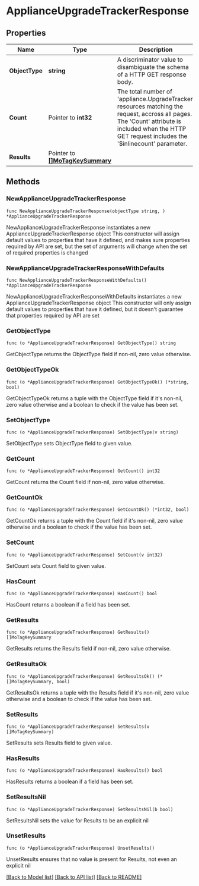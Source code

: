 # ApplianceUpgradeTrackerResponse

## Properties

Name | Type | Description | Notes
------------ | ------------- | ------------- | -------------
**ObjectType** | **string** | A discriminator value to disambiguate the schema of a HTTP GET response body. | 
**Count** | Pointer to **int32** | The total number of &#39;appliance.UpgradeTracker&#39; resources matching the request, accross all pages. The &#39;Count&#39; attribute is included when the HTTP GET request includes the &#39;$inlinecount&#39; parameter. | [optional] 
**Results** | Pointer to [**[]MoTagKeySummary**](MoTagKeySummary.md) |  | [optional] 

## Methods

### NewApplianceUpgradeTrackerResponse

`func NewApplianceUpgradeTrackerResponse(objectType string, ) *ApplianceUpgradeTrackerResponse`

NewApplianceUpgradeTrackerResponse instantiates a new ApplianceUpgradeTrackerResponse object
This constructor will assign default values to properties that have it defined,
and makes sure properties required by API are set, but the set of arguments
will change when the set of required properties is changed

### NewApplianceUpgradeTrackerResponseWithDefaults

`func NewApplianceUpgradeTrackerResponseWithDefaults() *ApplianceUpgradeTrackerResponse`

NewApplianceUpgradeTrackerResponseWithDefaults instantiates a new ApplianceUpgradeTrackerResponse object
This constructor will only assign default values to properties that have it defined,
but it doesn't guarantee that properties required by API are set

### GetObjectType

`func (o *ApplianceUpgradeTrackerResponse) GetObjectType() string`

GetObjectType returns the ObjectType field if non-nil, zero value otherwise.

### GetObjectTypeOk

`func (o *ApplianceUpgradeTrackerResponse) GetObjectTypeOk() (*string, bool)`

GetObjectTypeOk returns a tuple with the ObjectType field if it's non-nil, zero value otherwise
and a boolean to check if the value has been set.

### SetObjectType

`func (o *ApplianceUpgradeTrackerResponse) SetObjectType(v string)`

SetObjectType sets ObjectType field to given value.


### GetCount

`func (o *ApplianceUpgradeTrackerResponse) GetCount() int32`

GetCount returns the Count field if non-nil, zero value otherwise.

### GetCountOk

`func (o *ApplianceUpgradeTrackerResponse) GetCountOk() (*int32, bool)`

GetCountOk returns a tuple with the Count field if it's non-nil, zero value otherwise
and a boolean to check if the value has been set.

### SetCount

`func (o *ApplianceUpgradeTrackerResponse) SetCount(v int32)`

SetCount sets Count field to given value.

### HasCount

`func (o *ApplianceUpgradeTrackerResponse) HasCount() bool`

HasCount returns a boolean if a field has been set.

### GetResults

`func (o *ApplianceUpgradeTrackerResponse) GetResults() []MoTagKeySummary`

GetResults returns the Results field if non-nil, zero value otherwise.

### GetResultsOk

`func (o *ApplianceUpgradeTrackerResponse) GetResultsOk() (*[]MoTagKeySummary, bool)`

GetResultsOk returns a tuple with the Results field if it's non-nil, zero value otherwise
and a boolean to check if the value has been set.

### SetResults

`func (o *ApplianceUpgradeTrackerResponse) SetResults(v []MoTagKeySummary)`

SetResults sets Results field to given value.

### HasResults

`func (o *ApplianceUpgradeTrackerResponse) HasResults() bool`

HasResults returns a boolean if a field has been set.

### SetResultsNil

`func (o *ApplianceUpgradeTrackerResponse) SetResultsNil(b bool)`

 SetResultsNil sets the value for Results to be an explicit nil

### UnsetResults
`func (o *ApplianceUpgradeTrackerResponse) UnsetResults()`

UnsetResults ensures that no value is present for Results, not even an explicit nil

[[Back to Model list]](../README.md#documentation-for-models) [[Back to API list]](../README.md#documentation-for-api-endpoints) [[Back to README]](../README.md)


